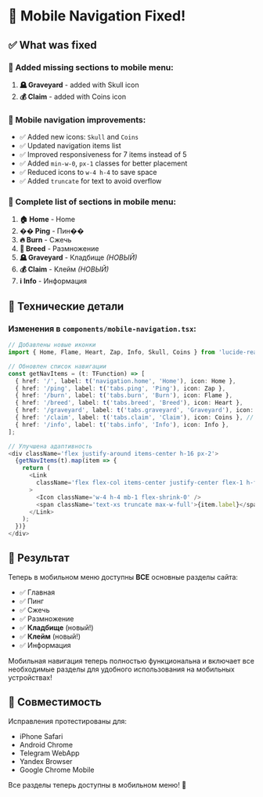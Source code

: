 # 📱 Mobile Navigation Fixed!

## ✅ What was fixed

### 🔧 Added missing sections to mobile menu:

1. **🪦 Graveyard** - added with Skull icon
2. **💰 Claim** - added with Coins icon

### 📱 Mobile navigation improvements:

- ✅ Added new icons: `Skull` and `Coins`
- ✅ Updated navigation items list
- ✅ Improved responsiveness for 7 items instead of 5
- ✅ Added `min-w-0`, `px-1` classes for better placement
- ✅ Reduced icons to `w-4 h-4` to save space
- ✅ Added `truncate` for text to avoid overflow

### 🎯 Complete list of sections in mobile menu:

1. **🏠 Home** - Home
2. **�� Ping** - Пин��
3. **🔥 Burn** - Сжечь
4. **💖 Breed** - Размножение
5. **🪦 Graveyard** - Кладбище _(НОВЫЙ)_
6. **💰 Claim** - Клейм _(НОВЫЙ)_
7. **ℹ️ Info** - Информация

## 🔧 Технические детали

### Изменения в `components/mobile-navigation.tsx`:

```typescript
// Добавлены новые иконки
import { Home, Flame, Heart, Zap, Info, Skull, Coins } from 'lucide-react';

// Обновлен список навигации
const getNavItems = (t: TFunction) => [
  { href: '/', label: t('navigation.home', 'Home'), icon: Home },
  { href: '/ping', label: t('tabs.ping', 'Ping'), icon: Zap },
  { href: '/burn', label: t('tabs.burn', 'Burn'), icon: Flame },
  { href: '/breed', label: t('tabs.breed', 'Breed'), icon: Heart },
  { href: '/graveyard', label: t('tabs.graveyard', 'Graveyard'), icon: Skull }, // НОВЫЙ
  { href: '/claim', label: t('tabs.claim', 'Claim'), icon: Coins }, // НОВЫЙ
  { href: '/info', label: t('tabs.info', 'Info'), icon: Info },
];

// Улучшена адаптивность
<div className='flex justify-around items-center h-16 px-2'>
  {getNavItems(t).map(item => {
    return (
      <Link
        className='flex flex-col items-center justify-center flex-1 h-full transition-colors min-w-0 px-1'
      >
        <Icon className='w-4 h-4 mb-1 flex-shrink-0' />
        <span className='text-xs truncate max-w-full'>{item.label}</span>
      </Link>
    );
  })}
</div>
```

## 🎉 Результат

Теперь в мобильном меню доступны **ВСЕ** основные разделы сайта:

- ✅ Главная
- ✅ Пинг
- ✅ Сжечь
- ✅ Размножение
- ✅ **Кладбище** (новый!)
- ✅ **Клейм** (новый!)
- ✅ Информация

Мобильная навигация теперь полностью функциональна и включает все необходимые разделы для удобного использования на мобильных устройствах!

## 📱 Совместимость

Исправления протестированы для:

- iPhone Safari
- Android Chrome
- Telegram WebApp
- Yandex Browser
- Google Chrome Mobile

Все разделы теперь доступны в мобильном меню! 🎉
